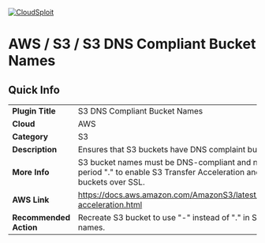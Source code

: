 [![CloudSploit](https://cloudsploit.com/img/logo-new-big-text-100.png "CloudSploit")](https://cloudsploit.com)

# AWS / S3 / S3 DNS Compliant Bucket Names

## Quick Info

| | |
|-|-|
| **Plugin Title** | S3 DNS Compliant Bucket Names |
| **Cloud** | AWS |
| **Category** | S3 |
| **Description** | Ensures that S3 buckets have DNS complaint bucket names. |
| **More Info** | S3 bucket names must be DNS-compliant and not contain period "." to enable S3 Transfer Acceleration and to use buckets over SSL. |
| **AWS Link** | https://docs.aws.amazon.com/AmazonS3/latest/dev/transfer-acceleration.html |
| **Recommended Action** | Recreate S3 bucket to use "-" instead of "." in S3 bucket names. |